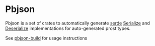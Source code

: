 # Pbjson

Pbjson is a set of crates to automatically generate [serde](https://serde.rs/) [Serialize](https://docs.rs/serde/1.0.130/serde/trait.Serialize.html) and [Deserialize](https://docs.rs/serde/1.0.130/serde/trait.Deserialize.html) implementations for auto-generated prost types.

See [pbjson-build](https://docs.rs/pbjson-build) for usage instructions
